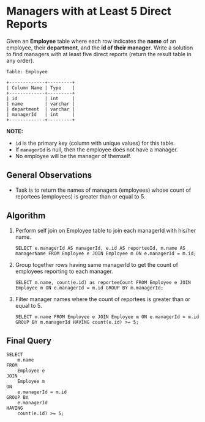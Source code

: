 # Managers with at Least 5 Direct Reports

Given an **Employee** table where each row indicates the **name** of an employee, their **department**, and the **id of their manager**. Write a solution to find managers with at least five direct reports (return the result table in any order).

```
Table: Employee

+-------------+---------+
| Column Name | Type    |
+-------------+---------+
| id          | int     |
| name        | varchar |
| department  | varchar |
| managerId   | int     |
+-------------+---------+
```

**NOTE:** 
- `id` is the primary key (column with unique values) for this table.
- If `managerId` is null, then the employee does not have a manager.
- No employee will be the manager of themself.

## General Observations

- Task is to return the names of managers (employees) whose count of reportees (employees) is greater than or equal to 5. 

## Algorithm

1. Perform self join on Employee table to join each managerId with his/her name.
    ```
    SELECT e.managerId AS managerId, e.id AS reporteeId, m.name AS managerName FROM Employee e JOIN Employee m ON e.managerId = m.id;
    ```

2. Group together rows having same managerId to get the count of employees reporting to each manager. 
    ```
    SELECT m.name, count(e.id) as reporteeCount FROM Employee e JOIN Employee m ON e.managerId = m.id GROUP BY m.managerId;
    ```

3. Filter manager names where the count of reportees is greater than or equal to 5.

    ```
    SELECT m.name FROM Employee e JOIN Employee m ON e.managerId = m.id GROUP BY m.managerId HAVING count(e.id) >= 5;
    ```

## Final Query

```
SELECT 
    m.name
FROM 
	Employee e 
JOIN 
	Employee m 
ON
	e.managerId = m.id
GROUP BY
	e.managerId
HAVING 
	count(e.id) >= 5;
```




 




